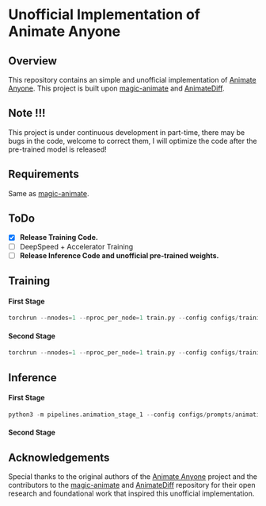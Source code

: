 # Unofficial Implementation of Animate Anyone

## Overview
This repository contains an simple and unofficial implementation of [Animate Anyone](https://humanaigc.github.io/animate-anyone/). This project is built upon [magic-animate](https://github.com/magic-research/magic-animate/tree/main) and [AnimateDiff](https://github.com/guoyww/AnimateDiff).

## Note !!!
This project is under continuous development in part-time, there may be bugs in the code, welcome to correct them, I will optimize the code after the pre-trained model is released!

## Requirements
Same as [magic-animate](https://github.com/magic-research/magic-animate/tree/main).

## ToDo
- [x] **Release Training Code.**
- [ ] DeepSpeed + Accelerator Training
- [ ] **Release Inference Code and unofficial pre-trained weights.**

## Training

#### First Stage

```python
torchrun --nnodes=1 --nproc_per_node=1 train.py --config configs/training/train_stage_1.yaml
```

#### Second Stage

```python
torchrun --nnodes=1 --nproc_per_node=1 train.py --config configs/training/train_stage_2.yaml
```

## Inference

#### First Stage

```python
python3 -m pipelines.animation_stage_1 --config configs/prompts/animation_stage_1.yaml
```

#### Second Stage

## Acknowledgements
Special thanks to the original authors of the [Animate Anyone](https://humanaigc.github.io/animate-anyone/) project and the contributors to the [magic-animate](https://github.com/magic-research/magic-animate/tree/main) and [AnimateDiff](https://github.com/guoyww/AnimateDiff) repository for their open research and foundational work that inspired this unofficial implementation.
